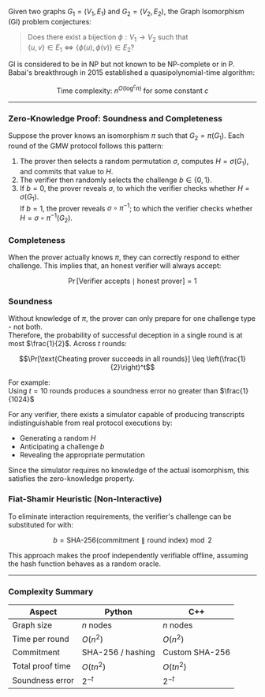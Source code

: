 Given two graphs $G_1 = (V_1, E_1)$ and $G_2 = (V_2, E_2)$, the Graph Isomorphism (GI) problem conjectures:
> Does there exist a bijection $\phi: V_1 \rightarrow V_2$ such that  
> $\{u, v\} \in E_1 \iff \{\phi(u), \phi(v)\} \in E_2$?

GI is considered to be  in NP but not known to be NP-complete or in P. Babai's breakthrough in 2015 established a quasipolynomial-time algorithm:

$$\text{Time complexity: } n^{O(\log^c n)} \text{ for some constant } c$$

---

### Zero-Knowledge Proof: Soundness and Completeness
Suppose the prover knows an isomorphism $\pi$ such that $G_2 = \pi(G_1)$.
Each round of the GMW protocol follows this pattern:

1. The prover then selects a random permutation $\sigma$, computes $H = \sigma(G_1)$, and commits that value to $H$.
2. The verifier then randomly selects the challenge $b \in \{0, 1\}$.
3. If $b = 0$, the prover reveals $\sigma$, to which the verifier checks whether $H = \sigma(G_1)$.  
   If $b = 1$, the prover reveals $\sigma \circ \pi^{-1}$; to which the verifier checks whether $H = \sigma \circ \pi^{-1}(G_2)$.

### Completeness
When the prover actually knows $\pi$, they can correctly respond to either challenge. This implies that, an honest verifier will always accept:

$$\Pr[\text{Verifier accepts} \mid \text{honest prover}] = 1$$

### Soundness
Without knowledge of $\pi$, the prover can only prepare for one challenge type - not both.  
Therefore, the probability of successful deception in a single round is at most $\frac{1}{2}$. Across $t$ rounds:

$$\Pr[\text{Cheating prover succeeds in all rounds}] \leq \left(\frac{1}{2}\right)^t$$

For example:  
Using $t = 10$ rounds produces a soundness error no greater than $\frac{1}{1024}$


For any verifier, there exists a simulator capable of producing transcripts indistinguishable from real protocol executions by:
- Generating a random $H$
- Anticipating a challenge $b$
- Revealing the appropriate permutation

Since the simulator requires no knowledge of the actual isomorphism, this satisfies the zero-knowledge property.

### Fiat-Shamir Heuristic (Non-Interactive)
To eliminate interaction requirements, the verifier's challenge can be substituted for with:

$$b = \text{SHA-256}(\text{commitment} \parallel \text{round index}) \bmod 2$$

This approach makes the proof independently verifiable offline, assuming the hash function behaves as a random oracle.

---

### Complexity Summary
| Aspect               | Python               | C++                   |
|----------------------|----------------------|------------------------|
| Graph size           | $n$ nodes        | $n$ nodes          |
| Time per round       | $O(n^2)$         | $O(n^2)$           |
| Commitment           | SHA-256 / hashing    | Custom SHA-256         |
| Total proof time     | $O(tn^2)$        | $O(tn^2)$          |
| Soundness error      | $2^{-t}$         | $2^{-t}$           |
